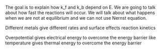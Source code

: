 
The goal is to explain how k_f and k_b depend on E. We are going to talk about how fast the reactions will occur. 
We will talk about what happens when we are not at equilibrium and we can not use Nernst equation.

Different metals give different rates and surface effects reaction kinetics

Overpotential gives electrical energy to overcome the energy barrier like temperature gives thermal energy to overcome the energy barrier